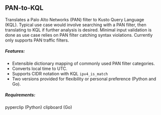 ## PAN-to-KQL

Translates a Palo Alto Networks (PAN) filter to Kusto Query Language (KQL). Typical use case would involve searching with a PAN filter, then translating to KQL if further analysis is desired. Minimal input validation is done as use case relies on PAN filter catching syntax violations. Currently only supports PAN traffic filters.

##### Features:
* Extensible dictionary mapping of commonly used PAN filter categories.
* Converts local time to UTC.
* Supports CIDR notation with KQL `ipv4_is_match`
* Two versions provided for flexibility or personal preference (Python and Go).

##### Requirements:
pyperclip (Python)
clipboard (Go)
